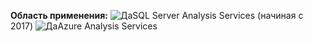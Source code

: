 **Область применения:** ![Да](media/yes.png)SQL Server Analysis Services (начиная с 2017) ![Да](media/yes.png)Azure Analysis Services